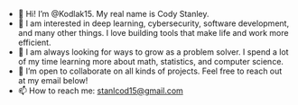 - 👋 Hi! I’m @Kodlak15. My real name is Cody Stanley. 
- 👀 I am interested in deep learning, cybersecurity, software development, and many other things. I love building tools that make life and work more efficient. 
- 🌱 I am always looking for ways to grow as a problem solver. I spend a lot of my time learning more about math, statistics, and computer science. 
- 💞️ I’m open to collaborate on all kinds of projects. Feel free to reach out at my email below!  
- 📫 How to reach me: stanlcod15@gmail.com

<!---
Kodlak15/Kodlak15 is a ✨ special ✨ repository because its `README.md` (this file) appears on your GitHub profile.
You can click the Preview link to take a look at your changes.
--->
